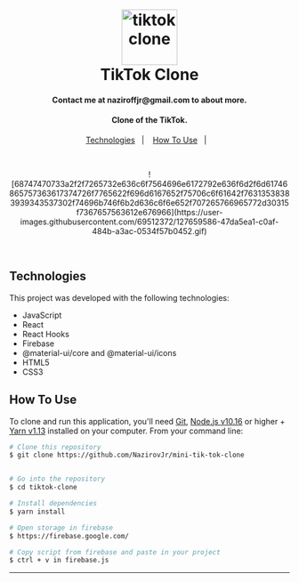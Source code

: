 <h1 align="center">
<img alt="tiktokclone" title="tiktokclone" src="https://res.cloudinary.com/matheuscastroweb/image/upload/v1588992052/tiktok-clone/tiktok_x9nihm.png" width="100px" />
    <br>
    TikTok Clone
</h1>

<h4 align="center">
Contact me at naziroffjr@gmail.com to about more.
</h4>

<h4 align="center">
Clone of the TikTok. 
</h4>


<p align="center">
  <a href="#technologies">Technologies</a>&nbsp;&nbsp;&nbsp;|&nbsp;&nbsp;&nbsp;
  <a href="#how-to-use">How To Use</a>&nbsp;&nbsp;&nbsp;|&nbsp;&nbsp;&nbsp;
</p>
<br>
<p align="center">
![68747470733a2f2f7265732e636c6f7564696e6172792e636f6d2f6d61746865757363617374726f7765622f696d6167652f75706c6f61642f76313538383939343537302f74696b746f6b2d636c6f6e652f707265766965772d30315f7367657563612e676966](https://user-images.githubusercontent.com/69512372/127659586-47da5ea1-c0af-484b-a3ac-0534f57b0452.gif)
<br>
</p>
<br>


## Technologies

This project was developed with the following technologies:

- JavaScript
- React
- React Hooks
- Firebase
- @material-ui/core and @material-ui/icons
- HTML5
- CSS3


## How To Use

To clone and run this application, you'll need [Git](https://git-scm.com), [Node.js v10.16][nodejs] or higher + [Yarn v1.13][yarn] installed on your computer. From your command line:

```bash
# Clone this repository
$ git clone https://github.com/NazirovJr/mini-tik-tok-clone


# Go into the repository
$ cd tiktok-clone

# Install dependencies
$ yarn install

# Open storage in firebase
$ https://firebase.google.com/

# Copy script from firebase and paste in your project
$ ctrl + v in firebase.js
```
---

[nodejs]: https://nodejs.org/
[yarn]: https://yarnpkg.com/

